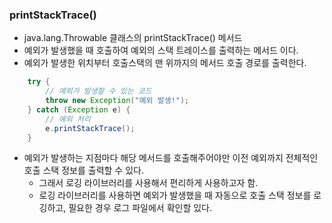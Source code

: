 ### printStackTrace()
- java.lang.Throwable 클래스의 printStackTrace() 메서드
- 예외가 발생했을 때 호출하여 예외의 스택 트레이스를 출력하는 메서드 이다.
- 예외가 발생한 위치부터 호출스택의 맨 위까지의 메서드 호출 경로를 출력한다.
```java
    try {
        // 예외가 발생할 수 있는 코드
        throw new Exception("예외 발생!");
    } catch (Exception e) {
        // 예외 처리
        e.printStackTrace();
    }
```
- 예외가 발생하는 지점마다 해당 메서드를 호출해주어야만 이전 예외까지 전체적인 호출 스택 정보를 출력할 수 있다. 
  - 그래서 로깅 라이브러리를 사용해서 편리하게 사용하고자 함.
  - 로깅 라이브러리를 사용하면 예외가 발생했을 때 자동으로 호출 스택 정보를 로깅하고, 필요한 경우 로그 파일에서 확인할 있다.